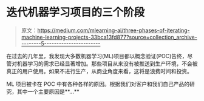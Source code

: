 # 迭代机器学习项目的三个阶段

> 原文：<https://medium.com/mlearning-ai/three-phases-of-iterating-machine-learning-projects-33bca13fd877?source=collection_archive---------5----------------------->

在过去的几年里，我发现大多数机器学习(ML)项目都以概念验证(POC)告终，尽管对机器学习的需求已经显著增加。那些项目从来没有被推送到生产环境，不会被真正的用户使用。如果不进行生产，从商业角度来看，这将是浪费时间和投资。

ML 项目被卡在 POC 中有各种各样的原因。根据我们对客户和我们自己产品的研究，其中一个主要原因是**…**